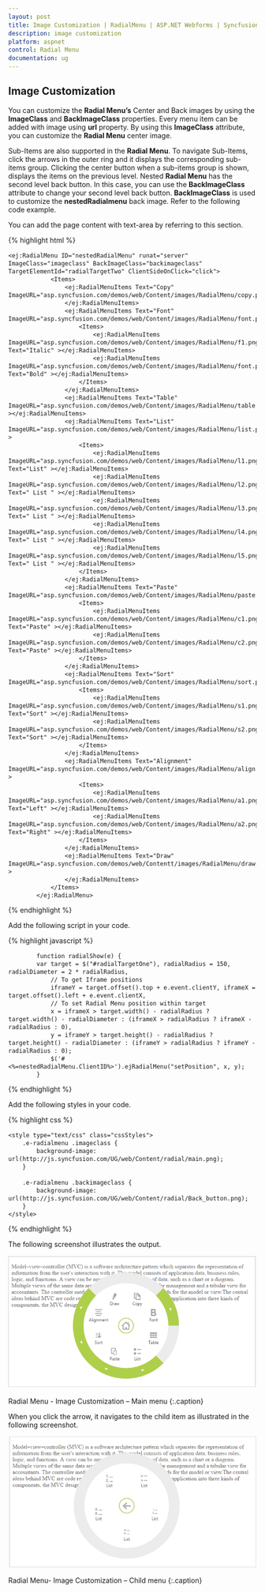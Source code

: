 ```yaml
---
layout: post
title: Image Customization | RadialMenu | ASP.NET Webforms | Syncfusion
description: image customization
platform: aspnet
control: Radial Menu
documentation: ug
---
```


## Image Customization

You can customize the **Radial Menu’s** Center and Back images by using the **ImageClass** and **BackImageClass** properties. Every menu item can be added with image using **url** property. By using this **ImageClass** attribute, you can customize the **Radial Menu** center image. 

Sub-Items are also supported in the **Radial Menu**. To navigate Sub-Items, click the arrows in the outer ring and it displays the corresponding sub-items group. Clicking the center button when a sub-items group is shown, displays the items on the previous level. Nested **Radial Menu** has the second level back button. In this case, you can use the **BackImageClass** attribute to change your second level back button. **BackImageClass** is used to customize the **nestedRadialmenu** back image. Refer to the following code example.

You can add the page content with text-area by referring to this section.

{% highlight html %}

    <ej:RadialMenu ID="nestedRadialMenu" runat="server" ImageClass="imageclass" BackImageClass="backimageclass" TargetElementId="radialTargetTwo" ClientSideOnClick="click">
                <Items>
                    <ej:RadialMenuItems Text="Copy" ImageURL="asp.syncfusion.com/demos/web/Content/images/RadialMenu/copy.png">
                    </ej:RadialMenuItems>
                    <ej:RadialMenuItems Text="Font" ImageURL="asp.syncfusion.com/demos/web/Content/images/RadialMenu/font.png">
                        <Items>
                            <ej:RadialMenuItems ImageURL="asp.syncfusion.com/demos/web/Content/images/RadialMenu/f1.png" Text="Italic" ></ej:RadialMenuItems>
                            <ej:RadialMenuItems ImageURL="asp.syncfusion.com/demos/web/Content/images/RadialMenu/font.png" Text="Bold" ></ej:RadialMenuItems>
                        </Items>
                    </ej:RadialMenuItems>
                    <ej:RadialMenuItems Text="Table" ImageURL="asp.syncfusion.com/demos/web/Content/images/RadialMenu/table.png" ></ej:RadialMenuItems>
                    <ej:RadialMenuItems Text="List" ImageURL="asp.syncfusion.com/demos/web/Content/images/RadialMenu/list.png" >
                        <Items>
                            <ej:RadialMenuItems ImageURL="asp.syncfusion.com/demos/web/Content/images/RadialMenu/l1.png" Text="List" ></ej:RadialMenuItems>
                            <ej:RadialMenuItems ImageURL="asp.syncfusion.com/demos/web/Content/images/RadialMenu/l2.png" Text=" List " ></ej:RadialMenuItems>
                            <ej:RadialMenuItems ImageURL="asp.syncfusion.com/demos/web/Content/images/RadialMenu/l3.png" Text=" List " ></ej:RadialMenuItems>
                            <ej:RadialMenuItems ImageURL="asp.syncfusion.com/demos/web/Content/images/RadialMenu/l4.png" Text=" List " ></ej:RadialMenuItems>
                            <ej:RadialMenuItems ImageURL="asp.syncfusion.com/demos/web/Content/images/RadialMenu/l5.png" Text=" List " ></ej:RadialMenuItems>
                        </Items>
                    </ej:RadialMenuItems>
                    <ej:RadialMenuItems Text="Paste" ImageURL="asp.syncfusion.com/demos/web/Content/images/RadialMenu/paste.png">
                        <Items>
                            <ej:RadialMenuItems ImageURL="asp.syncfusion.com/demos/web/Content/images/RadialMenu/c1.png" Text="Paste" ></ej:RadialMenuItems>
                            <ej:RadialMenuItems ImageURL="asp.syncfusion.com/demos/web/Content/images/RadialMenu/c2.png" Text="Paste" ></ej:RadialMenuItems>
                        </Items>
                    </ej:RadialMenuItems>
                    <ej:RadialMenuItems Text="Sort" ImageURL="asp.syncfusion.com/demos/web/Content/images/RadialMenu/sort.png">
                        <Items>
                            <ej:RadialMenuItems ImageURL="asp.syncfusion.com/demos/web/Content/images/RadialMenu/s1.png" Text="Sort" ></ej:RadialMenuItems>
                            <ej:RadialMenuItems ImageURL="asp.syncfusion.com/demos/web/Content/images/RadialMenu/s2.png" Text="Sort" ></ej:RadialMenuItems>
                        </Items>
                    </ej:RadialMenuItems>
                    <ej:RadialMenuItems Text="Alignment" ImageURL="asp.syncfusion.com/demos/web/Content/images/RadialMenu/align.png" >
                        <Items>
                            <ej:RadialMenuItems ImageURL="asp.syncfusion.com/demos/web/Content/images/RadialMenu/a1.png" Text="Left" ></ej:RadialMenuItems>
                            <ej:RadialMenuItems ImageURL="asp.syncfusion.com/demos/web/Content/images/RadialMenu/a2.png" Text="Right" ></ej:RadialMenuItems>
                        </Items>
                    </ej:RadialMenuItems>
                    <ej:RadialMenuItems Text="Draw" ImageURL="asp.syncfusion.com/demos/web/Contentt/images/RadialMenu/draw.png" >
                    </ej:RadialMenuItems>
                </Items>
            </ej:RadialMenu>
    
    
{% endhighlight %}

Add the following script in your code.
    
{% highlight javascript %}

            function radialShow(e) {
            var target = $("#radialTargetOne"), radialRadius = 150, radialDiameter = 2 * radialRadius,
                // To get Iframe positions
                iframeY = target.offset().top + e.event.clientY, iframeX = target.offset().left + e.event.clientX,
                // To set Radial Menu position within target
                x = iframeX > target.width() - radialRadius ? target.width() - radialDiameter : (iframeX > radialRadius ? iframeX - radialRadius : 0),
                y = iframeY > target.height() - radialRadius ? target.height() - radialDiameter : (iframeY > radialRadius ? iframeY - radialRadius : 0);
                $('#<%=nestedRadialMenu.ClientID%>').ejRadialMenu("setPosition", x, y);
            }
        
{% endhighlight %}

Add the following styles in your code.
    
{% highlight css %}

    <style type="text/css" class="cssStyles">
        .e-radialmenu .imageclass {
            background-image: url(http://js.syncfusion.com/UG/web/Content/radial/main.png);
        }

        .e-radialmenu .backimageclass {
            background-image: url(http://js.syncfusion.com/UG/web/Content/radial/Back_button.png);
        }
    </style>


{% endhighlight %}



The following screenshot illustrates the output.

![](image-customization_images\image-customization_img1.png)

Radial Menu - Image Customization – Main menu
{:.caption}

When you click the arrow, it navigates to the child item as illustrated in the following screenshot.

![](image-customization_images\image-customization_img2.png)

Radial Menu- Image Customization – Child menu 
{:.caption}




